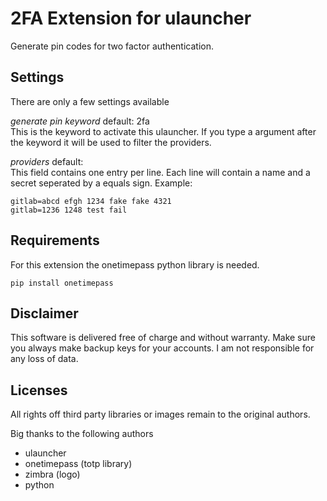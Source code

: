 # 2FA Extension for ulauncher

Generate pin codes for two factor authentication.

## Settings
There are only a few settings available

*generate pin keyword*
default: 2fa   
This is the keyword to activate this ulauncher. If you type a argument after the keyword it will be used to filter the providers.

*providers*
default:   
This field contains one entry per line. Each line will contain a name and a secret seperated by a equals sign.
Example:
```
gitlab=abcd efgh 1234 fake fake 4321
gitlab=1236 1248 test fail
```

## Requirements
For this extension the onetimepass python library is needed.
```
pip install onetimepass
```

## Disclaimer
This software is delivered free of charge and without warranty.
Make sure you always make backup keys for your accounts.
I am not responsible for any loss of data.

## Licenses
All rights off third party libraries or images remain to the original authors.

Big thanks to the following authors
* ulauncher
* onetimepass (totp library)
* zimbra (logo)
* python
